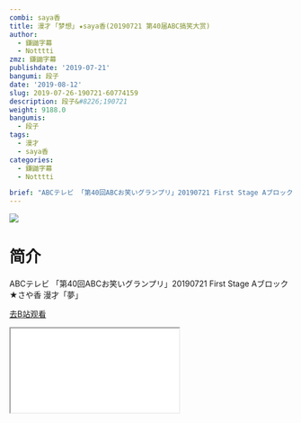```yaml
---
combi: saya香
title: 漫才 ｢梦想｣ ★saya香(20190721 第40届ABC搞笑大赏)
author:
  - 鎌鼬字幕
  - Notttti
zmz: 鎌鼬字幕
publishdate: '2019-07-21'
bangumi: 段子
date: '2019-08-12'
slug: 2019-07-26-190721-60774159
description: 段子&#8226;190721
weight: 9188.0
bangumis:
  - 段子
tags:
  - 漫才
  - saya香
categories:
  - 鎌鼬字幕
  - Notttti

brief: "ABCテレビ 「第40回ABCお笑いグランプリ」20190721 First Stage Aブロック ★さや香 漫才「夢」"
---
```

![](https://raw.githubusercontent.com/tcgriffith/owaraisite/master/static/tmpimg/3fac6b7018f6fcda9d72d2d07e0d2d99530c2332.jpg.480.jpg)
# 简介  
ABCテレビ
「第40回ABCお笑いグランプリ」20190721 
First Stage Aブロック ★さや香 漫才「夢」  

[去B站观看](https://www.bilibili.com/video/av60774159/)
<div class ="resp-container"><iframe class="testiframe" src="//player.bilibili.com/player.html?aid=60774159"", scrolling="no", allowfullscreen="true" > </iframe></div> 
